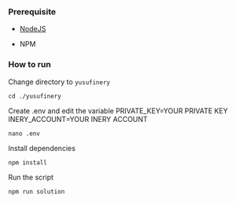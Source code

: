 ### Prerequisite

- [NodeJS](https://nodejs.org/en/)

- NPM



### How to run

Change directory to ```yusufinery```

```shell
cd ./yusufinery
```

Create .env and edit the variable
PRIVATE_KEY=YOUR PRIVATE KEY
INERY_ACCOUNT=YOUR INERY ACCOUNT

```shell
nano .env
```

Install dependencies

```shell
npm install
```

Run the script

```
npm run solution
```
